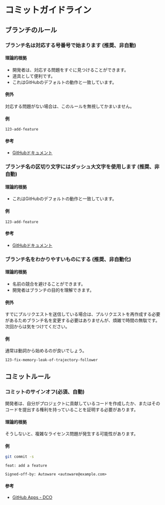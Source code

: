 # コミットガイドライン

## ブランチのルール

### ブランチ名は対応する号番号で始まります (推奨、非自動)

#### 理論的根拠

- 開発者は、対応する問題をすぐに見つけることができます。
- 道具として便利です。
- これはGitHubのデフォルトの動作と一致しています。

#### 例外

対応する問題がない場合は、このルールを無視してかまいません。

#### 例

```text
123-add-feature
```

#### 参考

- [GitHubドキュメント](https://docs.github.com/en/issues/tracking-your-work-with-issues/creating-a-branch-for-an-issue)

### ブランチ名の区切り文字にはダッシュ大文字を使用します (推奨、非自動)

#### 理論的根拠

- これはGitHubのデフォルトの動作と一致しています。

#### 例

```text
123-add-feature
```

#### 参考

- [GitHubドキュメント](https://docs.github.com/en/issues/tracking-your-work-with-issues/creating-a-branch-for-an-issue)

### ブランチ名をわかりやすいものにする (推奨、非自動化)

#### 理論的根拠

- 名前の競合を避けることができます。
- 開発者はブランチの目的を理解できます。

#### 例外

すでにプルリクエストを送信している場合は、プルリクエストを再作成する必要があるためブランチ名を変更する必要はありませんが、煩雑で時間の無駄です。  
次回からは気をつけてください。

#### 例

通常は動詞から始めるのが良いでしょう。

```text
123-fix-memory-leak-of-trajectory-follower
```

## コミットルール

### コミットのサインオフ(必須、自動)

開発者は、自分がプロジェクトに貢献しているコードを作成したか、またはそのコードを提出する権利を持っていることを証明する必要があります。

#### 理論的根拠

そうしないと、複雑なライセンス問題が発生する可能性があります。

#### 例

```bash
git commit -s
```

```text
feat: add a feature

Signed-off-by: Autoware <autoware@example.com>
```

#### 参考

- [GitHub Apps - DCO](https://github.com/apps/dco)
